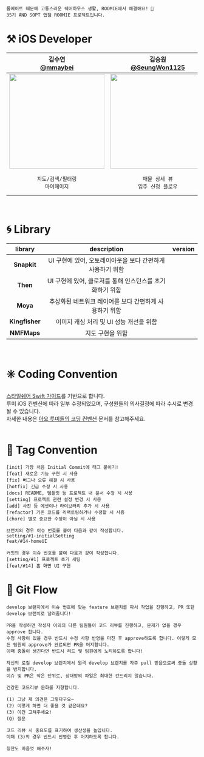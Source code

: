 ```
룸메이트 때문에 고통스러운 쉐어하우스 생활, ROOMIE에서 해결해요! 🏡
35기 AND SOPT 앱잼 ROOMIE 프로젝트입니다.
```

# ⚒️ iOS Developer
|김수연</br>[@mmaybei](https://github.com/mmaybei)|김승원</br>[@SeungWon1125](https://github.com/SeungWon1125)|김현수</br>[@maeng-kim](https://github.com/@maeng-kim)|
|:---:|:---:|:---:|
|<img src = "https://github.com/user-attachments/assets/23a9cf2b-79b8-4c5f-bb76-30de4300d926" width ="250">|<img src = "https://github.com/user-attachments/assets/8d4d736d-3547-44ad-9aa5-ce7b4c3eab98" width ="250">|<img src = "https://github.com/user-attachments/assets/014597cb-0f1b-4fbd-a028-82f9c0edb622" width ="250">|
|`지도/검색/필터링`</br>`마이페이지`|`매물 상세 뷰`</br>`입주 신청 플로우`|`홈 뷰`</br>`분위기 별 리스트`</br>`찜 리스트`|
</br>

# 🌀 Library
|library|description|version|
|:---:|:---:|:---:|
|**Snapkit**|UI 구현에 있어, 오토레이아웃을 보다 간편하게 사용하기 위함||
|**Then**|UI 구현에 있어, 클로저를 통해 인스턴스를 초기화하기 위함||
|**Moya**|추상화된 네트워크 레이어를 보다 간편하게 사용하기 위함||
|**Kingfisher**|이미지 캐싱 처리 및 UI 성능 개선을 위함||
|**NMFMaps**|지도 구현을 위함||
</br>

# ✳️ Coding Convention
[스타일쉐어 Swift 가이드](https://github.com/StyleShare/swift-style-guide)를 기반으로 합니다.</br>
루미 iOS 컨벤션에 따라 일부 수정되었으며, 구성원들의 의사결정에 따라 수시로 변경될 수 있습니다.</br>
자세한 내용은 [아요 루미들의 코딩 컨벤션](https://automatic-protocol-11a.notion.site/16536a29f062800e80cffc65cf303f39?pvs=4) 문서를 참고해주세요.
</br></br>

# 📝 Tag Convention
```
[init] 가장 처음 Initial Commit에 태그 붙이기!
[feat] 새로운 기능 구현 시 사용
[fix] 버그나 오류 해결 시 사용
[hotfix] 긴급 수정 시 사용
[docs] README, 템플릿 등 프로젝트 내 문서 수정 시 사용
[setting] 프로젝트 관련 설정 변경 시 사용
[add] 사진 등 에셋이나 라이브러리 추가 시 사용
[refactor] 기존 코드를 리팩토링하거나 수정할 시 사용
[chore] 별로 중요한 수정이 아닐 시 사용
```
```
브랜치의 경우 이슈 번호를 붙여 다음과 같이 작성합니다.
setting/#1-initialSetting
feat/#14-homeUI

커밋의 경우 이슈 번호를 붙여 다음과 같이 작성합니다.
[setting/#1] 프로젝트 초기 세팅
[feat/#14] 홈 화면 UI 구현
```

# 🧤 Git Flow
```
develop 브랜치에서 이슈 번호에 맞는 feature 브랜치를 파서 작업을 진행하고, PR 또한 develop 브랜치로 날려줍니다!

PR을 작성하면 작성자 이외의 다른 팀원들이 코드 리뷰를 진행하고, 문제가 없을 경우 approve 합니다.
수정 사항이 있을 경우 반드시 수정 사항 반영을 마친 후 approve하도록 합니다. 이렇게 모든 팀원의 approve가 완료되면 PR을 머지합니다.
이때 충돌이 생긴다면 반드시 리드 및 팀원에게 노티하도록 합니다!

자신의 로컬 develop 브랜치에서 원격 develop 브랜치를 자주 pull 받음으로써 충돌 상황을 방지합니다.
이슈 및 PR은 작은 단위로, 상대방의 파일은 최대한 건드리지 않습니다.
```
```
건강한 코드리뷰 문화를 지향합니다.

(1) 그냥 제 의견은 그렇다구요~
(2) 이렇게 하면 더 좋을 것 같은데요?
(3) 이건 고쳐주세요!
(Q) 질문

코드 리뷰 시 중요도를 표기하여 생산성을 높입니다.
이때 (3)의 경우 반드시 반영한 후 머지하도록 합니다.

칭찬도 마음껏 해주자!
```
